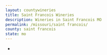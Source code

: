 ```yaml
---
layout: countywineries
title: Saint Francois Wineries
description: Wineries in Saint Francois MO
permalink: /missouri/saint francois/
county: saint francois
state: mo
---
```

-
